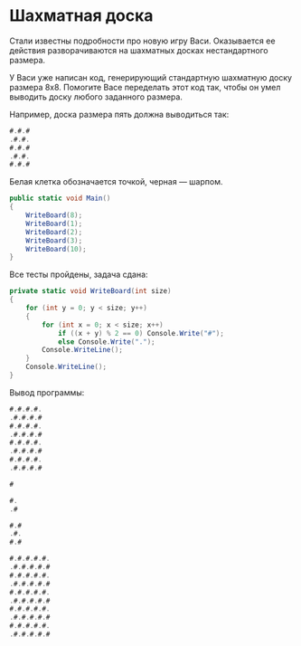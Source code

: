 # Шахматная доска

Стали известны подробности про новую игру Васи. Оказывается ее действия разворачиваются на шахматных досках нестандартного размера.

У Васи уже написан код, генерирующий стандартную шахматную доску размера 8х8. Помогите Васе переделать этот код так, чтобы он умел выводить доску любого заданного размера.

Например, доска размера пять должна выводиться так:

```cs
#.#.#  
.#.#.  
#.#.#  
.#.#.  
#.#.#
```
Белая клетка обозначается точкой, черная — шарпом.

```cs
public static void Main()
{
	WriteBoard(8);
	WriteBoard(1);
	WriteBoard(2);
	WriteBoard(3);
	WriteBoard(10);
}
```

Все тесты пройдены, задача сдана:
```cs
private static void WriteBoard(int size)
{
	for (int y = 0; y < size; y++)
	{
		for (int x = 0; x < size; x++)
			if ((x + y) % 2 == 0) Console.Write("#");
			else Console.Write(".");
		Console.WriteLine();
	}
	Console.WriteLine();
}
```

Вывод программы:
```cs
#.#.#.#.
.#.#.#.#
#.#.#.#.
.#.#.#.#
#.#.#.#.
.#.#.#.#
#.#.#.#.
.#.#.#.#

#

#.
.#

#.#
.#.
#.#

#.#.#.#.#.
.#.#.#.#.#
#.#.#.#.#.
.#.#.#.#.#
#.#.#.#.#.
.#.#.#.#.#
#.#.#.#.#.
.#.#.#.#.#
#.#.#.#.#.
.#.#.#.#.#
```
